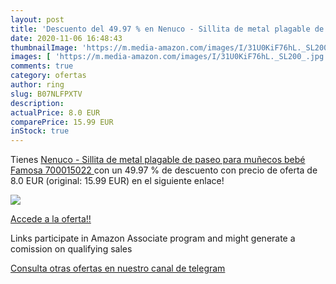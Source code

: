 ```yaml
---
layout: post
title: 'Descuento del 49.97 % en Nenuco - Sillita de metal plagable de pa'
date: 2020-11-06 16:48:43
thumbnailImage: 'https://m.media-amazon.com/images/I/31U0KiF76hL._SL200_.jpg'
images: [ 'https://m.media-amazon.com/images/I/31U0KiF76hL._SL200_.jpg' ]
comments: true
category: ofertas
author: ring
slug: B07NLFPXTV
description:
actualPrice: 8.0 EUR
comparePrice: 15.99 EUR
inStock: true
---
```


Tienes [Nenuco - Sillita de metal plagable de paseo para muñecos bebé  Famosa 700015022 ](https://www.amazon.es/dp/B07NLFPXTV/?tag=redken-21) con un 49.97 % de descuento con precio de oferta de 8.0 EUR (original: 15.99 EUR) en el siguiente enlace!

[![](https://m.media-amazon.com/images/I/31U0KiF76hL._SL200_.jpg)](https://www.amazon.es/dp/B07NLFPXTV/?tag=redken-21)

[Accede a la oferta!!](https://www.amazon.es/dp/B07NLFPXTV/?tag=redken-21)

Links participate in Amazon Associate program and might generate a comission on qualifying sales

[Consulta otras ofertas en nuestro canal de telegram](https://t.me/s/ofertas25)
